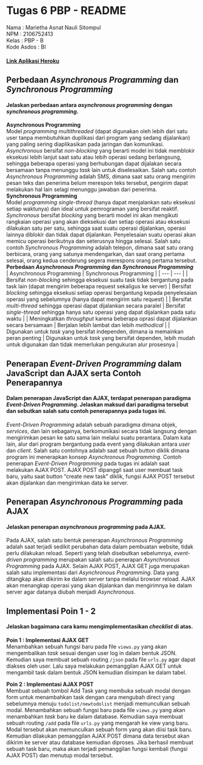 # Tugas 6 PBP - README
Nama : Marietha Asnat Nauli Sitompul <br />
NPM : 2106752413 <br />
Kelas : PBP - B <br />
Kode Asdos : BI
#### [Link Aplikasi Heroku](https://tugas2pbpasnat.herokuapp.com/todolist/)

## Perbedaan _Asynchronous Programming_ dan _Synchronous Programming_
#### Jelaskan perbedaan antara _asynchronous programming_ dengan _synchronous programming_.
**Asynchronous Programming** <br />
Model _programming multithreaded_ (dapat digunakan oleh lebih dari satu user tanpa membutuhkan duplikasi dari program yang sedang dijalankan) yang paling sering diaplikasikan pada jaringan dan komunikasi. _Asynchronous_ bersifat _non-blocking_ yang berarti model ini tidak memblokir eksekusi lebih lanjut saat satu atau lebih operasi sedang berlangsung, sehingga beberapa operasi yang berhubungan dapat dijalakan secara bersamaan tanpa menunggu _task_ lain untuk diselesaikan. Salah satu contoh _Asynchronous Programming_ adalah SMS, dimana saat satu orang mengirim pesan teks dan penerima belum merespon teks tersebut, pengirim dapat melakukan hal lain selagi menunggu jawaban dari penerima. <br />
**Synchronous Programming** <br />
Model _programming single-thread_ (hanya dapat menjalankan satu eksekusi setiap waktunya) dan ideal untuk pemrograman yang bersifat reaktif. _Synchronous_ bersifat _blocking_ yang berarti model ini akan mengikuti rangkaian operasi yang akan dieksekusi dan setiap operasi atau eksekusi dilakukan satu per satu, sehingga saat suatu operasi dijalankan, operasi lainnya diblokir dan tidak dapat dijalankan. Penyelesaian suatu operasi akan memicu operasi berikutnya dan seterusnya hingga selesai. Salah satu contoh _Synchronous Programming_ adalah telepon, dimana saat satu orang berbicara, orang yang satunya mendengarkan, dan saat orang pertama selesai, orang kedua cenderung segera merespons orang pertama tersebut. <br />
**Perbedaan _Asynchronous Programming_ dan _Synchronous Programming_** <br />
| Asynchronous Programming | Synchronous Programming |
| --- | --- |
| Bersifat _non-blocking_ sehingga eksekusi suatu task tidak bergantung pada task lain (dapat mengirim beberapa request sekaligus ke server) | Bersifat _blocking_ sehingga eksekusi setiap operasi bergantung kepada penyelesaian operasi yang sebelumnya (hanya dapat mengirim satu request) |
| Bersifat _multi-thread_ sehingga operasi dapat dijalankan secara paralel | Bersifat _single-thread_ sehingga hanya satu operasi yang dapat dijalankan pada satu waktu |
| Meningkatkan _throughput_ karena beberapa oprasi dapat dijalankan secara bersamaan | Berjalan lebih lambat dan lebih _methodical_ |
| Digunakan untuk _task_ yang bersifat independen, dimana ia memainkan peran penting | Digunakan untuk _task_ yang bersifat dependen, lebih mudah untuk digunakan dan tidak memerlukan pengukuran alur prosesnya |

## Penerapan _Event-Driven Programming_ dalam JavaScript dan AJAX serta Contoh Penerapannya
#### Dalam penerapan JavaScript dan AJAX, terdapat penerapan paradigma _Event-Driven Programming_. Jelaskan maksud dari paradigma tersebut dan sebutkan salah satu contoh penerapannya pada tugas ini.
_Event-Driven Programming_ adalah sebuah paradigma dimana objek, _services_, dan lain sebagainya, berkomunikasi secara tidak langsung dengan mengirimkan pesan ke satu sama lain melalui suatu perantara. Dalam kata lain, alur dari program bergantung pada event yang dilakukan antara _user_ dan _client_. Salah satu contohnya adalah saat sebuah button diklik dimana program ini menerapkan konsep _Asynchronous Programming_. Contoh penerapan _Event-Driven Programming_ pada tugas ini adalah saat melakukan AJAX POST. AJAX POST dipanggil saat user membuat task baru, yaitu saat button “create new task” diklik, fungsi AJAX POST tersebut akan dijalankan dan mengirimkan data ke server. <br />

## Penerapan _Asynchronous Programming_ pada AJAX
#### Jelaskan penerapan _asynchronous programming_ pada AJAX.
Pada AJAX, salah satu bentuk penerapan _Asynchronous Programming_ adalah saat terjadi sedikit perubahan data dalam pembuatan website, tidak perlu dilakukan reload. Seperti yang telah disebutkan sebelumnya, _event-driven programming_ merupakan salah satu penerapan _Asynchronous Programming_ pada AJAX. Selain AJAX POST, AJAX GET juga merupakan salah satu implementasi dari _Asynchronous Programming_. Data yang ditangkap akan dikirim ke dalam server tanpa melalui browser reload. AJAX akan menangkap operasi yang akan dijalankan dan mengirimnya ke dalam server agar datanya diubah menjadi _Asynchronous_. <br />

## Implementasi Poin 1 - 2
#### Jelaskan bagaimana cara kamu mengimplementasikan _checklist_ di atas.
**Poin 1 : Implementasi AJAX GET** <br />
Menambahkan sebuah fungsi baru pada file `views.py` yang akan mengembalikan _task_ sesuai dengan user log in dalam bentuk JSON. Kemudian saya membuat sebuah routing `/json` pada file `urls.py` agar dapat diakses oleh user. Lalu saya melakukan pemanggilan AJAX GET untuk mengambil task dalam bentuk JSON kemudian disimpan ke dalam tabel. <br />

**Poin 2 : Implementasi AJAX POST** <br />
Membuat sebuah tombol Add Task yang membuka sebuah modal dengan form untuk menambahkan task dengan cara mengubah direct yang sebelumnya menuju `todolist/newtodolist` menjadi memunculkan sebuah modal. Menambahkan sebuah fungsi baru pada file `views.py` yang akan menambahkan _task_ baru ke dalam database. Kemudian saya membuat sebuah routing `/add` pada file `urls.py` yang mengarah ke view yang baru. Modal tersebut akan memunculkan sebuah form yang akan diisi task baru. Kemudian dilakukan pemanggilan AJAX POST dimana data tersebut akan dikirim ke server atau database kemudian diproses. Jika berhasil membuat sebuah task baru, maka akan terjadi pemanggilan fungsi kembali (fungsi AJAX POST) dan menutup modal tersebut. 
